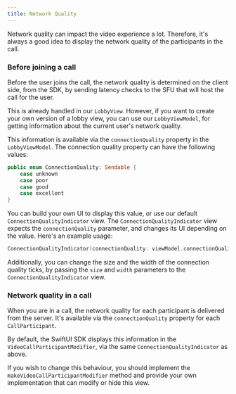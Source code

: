 ```yaml
---
title: Network Quality
---
```


Network quality can impact the video experience a lot. Therefore, it's always a good idea to display the network quality of the participants in the call.

### Before joining a call

Before the user joins the call, the network quality is determined on the client side, from the SDK, by sending latency checks to the SFU that will host the call for the user. 

This is already handled in our `LobbyView`. However, if you want to create your own version of a lobby view, you can use our `LobbyViewModel`, for getting information about the current user's network quality.

This information is available via the `connectionQuality` property in the `LobbyViewModel`. The connection quality property can have the following values:

```swift
public enum ConnectionQuality: Sendable {
    case unknown
    case poor
    case good
    case excellent
}
```

You can build your own UI to display this value, or use our default `ConnectionQualityIndicator` view. The `ConnectionQualityIndicator` view expects the `connectionQuality` parameter, and changes its UI depending on the value. Here's an example usage:

```swift
ConnectionQualityIndicator(connectionQuality: viewModel.connectionQuality)
```

Additionally, you can change the size and the width of the connection quality ticks, by passing the `size` and `width` parameters to the `ConnectionQualityIndicator` view.

### Network quality in a call

When you are in a call, the network quality for each participant is delivered from the server. It's available via the `connectionQuality` property for each `CallParticipant`.

By default, the SwiftUI SDK displays this information in the `VideoCallParticipantModifier`, via the same `ConnectionQualityIndicator` as above.

If you wish to change this behaviour, you should implement the `makeVideoCallParticipantModifier` method and provide your own implementation that can modify or hide this view.
